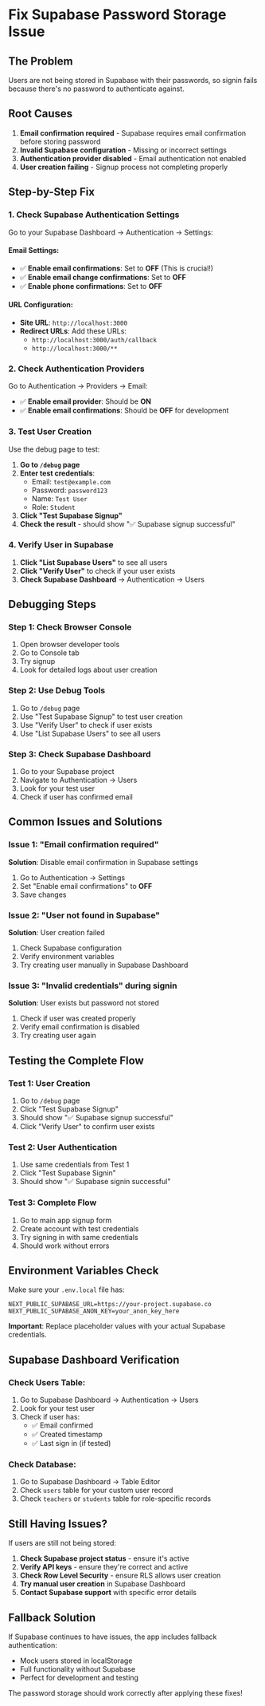 # Fix Supabase Password Storage Issue

## The Problem
Users are not being stored in Supabase with their passwords, so signin fails because there's no password to authenticate against.

## Root Causes
1. **Email confirmation required** - Supabase requires email confirmation before storing password
2. **Invalid Supabase configuration** - Missing or incorrect settings
3. **Authentication provider disabled** - Email authentication not enabled
4. **User creation failing** - Signup process not completing properly

## Step-by-Step Fix

### 1. Check Supabase Authentication Settings

Go to your Supabase Dashboard → Authentication → Settings:

#### **Email Settings:**
- ✅ **Enable email confirmations**: Set to **OFF** (This is crucial!)
- ✅ **Enable email change confirmations**: Set to **OFF**
- ✅ **Enable phone confirmations**: Set to **OFF**

#### **URL Configuration:**
- **Site URL**: `http://localhost:3000`
- **Redirect URLs**: Add these URLs:
  - `http://localhost:3000/auth/callback`
  - `http://localhost:3000/**`

### 2. Check Authentication Providers

Go to Authentication → Providers → Email:
- ✅ **Enable email provider**: Should be **ON**
- ✅ **Enable email confirmations**: Should be **OFF** for development

### 3. Test User Creation

Use the debug page to test:

1. **Go to `/debug` page**
2. **Enter test credentials**:
   - Email: `test@example.com`
   - Password: `password123`
   - Name: `Test User`
   - Role: `Student`
3. **Click "Test Supabase Signup"**
4. **Check the result** - should show "✅ Supabase signup successful"

### 4. Verify User in Supabase

1. **Click "List Supabase Users"** to see all users
2. **Click "Verify User"** to check if your user exists
3. **Check Supabase Dashboard** → Authentication → Users

## Debugging Steps

### **Step 1: Check Browser Console**
1. Open browser developer tools
2. Go to Console tab
3. Try signup
4. Look for detailed logs about user creation

### **Step 2: Use Debug Tools**
1. Go to `/debug` page
2. Use "Test Supabase Signup" to test user creation
3. Use "Verify User" to check if user exists
4. Use "List Supabase Users" to see all users

### **Step 3: Check Supabase Dashboard**
1. Go to your Supabase project
2. Navigate to Authentication → Users
3. Look for your test user
4. Check if user has confirmed email

## Common Issues and Solutions

### **Issue 1: "Email confirmation required"**
**Solution**: Disable email confirmation in Supabase settings
1. Go to Authentication → Settings
2. Set "Enable email confirmations" to **OFF**
3. Save changes

### **Issue 2: "User not found in Supabase"**
**Solution**: User creation failed
1. Check Supabase configuration
2. Verify environment variables
3. Try creating user manually in Supabase Dashboard

### **Issue 3: "Invalid credentials" during signin**
**Solution**: User exists but password not stored
1. Check if user was created properly
2. Verify email confirmation is disabled
3. Try creating user again

## Testing the Complete Flow

### **Test 1: User Creation**
1. Go to `/debug` page
2. Click "Test Supabase Signup"
3. Should show "✅ Supabase signup successful"
4. Click "Verify User" to confirm user exists

### **Test 2: User Authentication**
1. Use same credentials from Test 1
2. Click "Test Supabase Signin"
3. Should show "✅ Supabase signin successful"

### **Test 3: Complete Flow**
1. Go to main app signup form
2. Create account with test credentials
3. Try signing in with same credentials
4. Should work without errors

## Environment Variables Check

Make sure your `.env.local` file has:

```env
NEXT_PUBLIC_SUPABASE_URL=https://your-project.supabase.co
NEXT_PUBLIC_SUPABASE_ANON_KEY=your_anon_key_here
```

**Important**: Replace placeholder values with your actual Supabase credentials.

## Supabase Dashboard Verification

### **Check Users Table:**
1. Go to Supabase Dashboard → Authentication → Users
2. Look for your test user
3. Check if user has:
   - ✅ Email confirmed
   - ✅ Created timestamp
   - ✅ Last sign in (if tested)

### **Check Database:**
1. Go to Supabase Dashboard → Table Editor
2. Check `users` table for your custom user record
3. Check `teachers` or `students` table for role-specific records

## Still Having Issues?

If users are still not being stored:

1. **Check Supabase project status** - ensure it's active
2. **Verify API keys** - ensure they're correct and active
3. **Check Row Level Security** - ensure RLS allows user creation
4. **Try manual user creation** in Supabase Dashboard
5. **Contact Supabase support** with specific error details

## Fallback Solution

If Supabase continues to have issues, the app includes fallback authentication:
- Mock users stored in localStorage
- Full functionality without Supabase
- Perfect for development and testing

The password storage should work correctly after applying these fixes!
